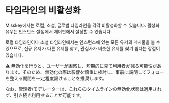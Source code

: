 # 타임라인의 비활성화
Misskey에서는 로컬, 소셜, 글로벌 타임라인을 각각 비활성화할 수 있습니다. 활성화 유무는 인스턴스 설정에서 제어판에서 설정할 수 있습니다.

로컬 타임라인이나 소셜 타임라인에서는 인스턴스에 있는 모든 유저의 게시물을 볼 수 있으므로, 신규 유저가 다른 유저를 찾고, 관심사가 비슷한 유저를 찾기 쉽다는 장점이 있습니다.

<div class="warn">⚠️ 無効化を行うと、ユーザーが困惑し、短期的に見て利用者が減る可能性があります。そのため、無効化の際は影響を慎重に検討し、事前に説明してフォローを整える期間を一定程度設けることを推奨します。</div>

なお、管理者/モデレーターは、これらのタイムラインの無効化状態は適用されず、引き続き利用することが可能です。
